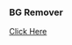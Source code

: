 <h3> BG Remover</h3><a href="https://gec-ian.github.io/CodeClause-Image-bg-remover/">Click Here</a>
